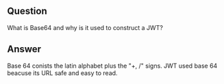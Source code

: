 ## Question

What is Base64 and why is it used to construct a JWT?

## Answer

Base 64 conists the latin alphabet plus the "+, /" signs.
JWT used base 64 beacuse its URL safe and easy to read.
